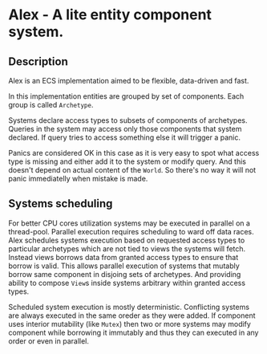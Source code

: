 # Alex - A lite entity component system.


## Description

Alex is an ECS implementation aimed to be flexible, data-driven and fast.

In this implementation entities are grouped by set of components.
Each group is called `Archetype`.

Systems declare access types to subsets of components of archetypes.
Queries in the system may access only those components that system declared.
If query tries to access something else it will trigger a panic.

Panics are considered OK in this case as it is very easy to spot what access type is missing and either add it to the system or modify query. And this doesn't depend on actual content of the `World`. So there's no way it will not panic immediatelly when mistake is made.

## Systems scheduling

For better CPU cores utilization systems may be executed in parallel on a thread-pool.
Parallel execution requires scheduling to ward off data races.
Alex schedules systems execution based on requested access types
to particular archetypes which are not tied to views the systems will fetch.
Instead views borrows data from granted access types to ensure that borrow is valid.
This allows parallel execution of systems that mutably borrow same component in disjoing sets of archetypes.
And providing ability to compose `View`s inside systems arbitrary within granted access types.

Scheduled system execution is mostly deterministic.
Conflicting systems are always executed in the same oreder as they were added.
If component uses interior mutability (like `Mutex`) then two or more systems may modify component
while borrowing it immutably and thus they can executed in any order or even in parallel.
